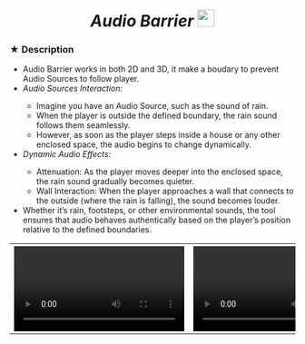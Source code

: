 <h1><div align="center"><i> Audio Barrier </i><img height="30px" position="" src="https://github.com/Yunasawa/YNL-Audio/assets/113672166/2bb91d4e-d811-472a-800c-e34a62a59ed7" alt="script"></div></h1>

<h3> ★ Description </h3>

<ul>
  <li> Audio Barrier works in both 2D and 3D, it make a boudary to prevent Audio Sources to follow player. </li>
  <li><i> Audio Sources Interaction: </i></li>
  <ul>
    <li> Imagine you have an Audio Source, such as the sound of rain. </li>
    <li> When the player is outside the defined boundary, the rain sound follows them seamlessly. </li>
    <li> However, as soon as the player steps inside a house or any other enclosed space, the audio begins to change dynamically. </li>
  </ul>
  <li><i> Dynamic Audio Effects: </i></li>
  <ul>
    <li> Attenuation: As the player moves deeper into the enclosed space, the rain sound gradually becomes quieter. </li>
    <li> Wall Interaction: When the player approaches a wall that connects to the outside (where the rain is falling), the sound becomes louder. </li>
  </ul>
  <li> Whether it’s rain, footsteps, or other environmental sounds, the tool ensures that audio behaves authentically based on the player’s position relative to the defined boundaries. </li>
</ul>

<table>
  <tr>
    <th width="50%"><video src="https://github.com/Yunasawa/YNL-Audio/assets/113672166/66f0ae1f-47d8-495c-b3b0-19fe04c001ed" alt="hello"></video></th>
    <th width="50%"><video src="https://github.com/Yunasawa/YNL-Audio/assets/113672166/1a047054-1a4f-4a0f-9e4d-7a32b9db84b6" alt="aaa"></video></th>
  </tr>
</table>
